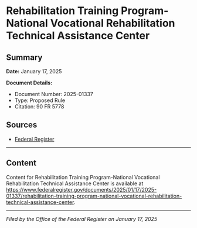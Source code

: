 # Rehabilitation Training Program-National Vocational Rehabilitation Technical Assistance Center

## Summary

**Date:** January 17, 2025

**Document Details:**
- Document Number: 2025-01337
- Type: Proposed Rule
- Citation: 90 FR 5778

## Sources
- [Federal Register](https://www.federalregister.gov/documents/2025/01/17/2025-01337/rehabilitation-training-program-national-vocational-rehabilitation-technical-assistance-center)

---

## Content

Content for Rehabilitation Training Program-National Vocational Rehabilitation Technical Assistance Center is available at https://www.federalregister.gov/documents/2025/01/17/2025-01337/rehabilitation-training-program-national-vocational-rehabilitation-technical-assistance-center.

---

*Filed by the Office of the Federal Register on January 17, 2025*
